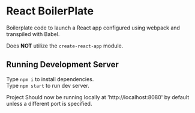 # React BoilerPlate

Boilerplate code to launch a React app configured using webpack and transpiled with Babel.  

Does __NOT__ utilize the `create-react-app` module.

## Running Development Server

Type `npm i` to install dependencies.  
Type `npm start` to run dev server.  
  
Project Should now be running locally at 'http://localhost:8080' by default unless a different port is specified.
